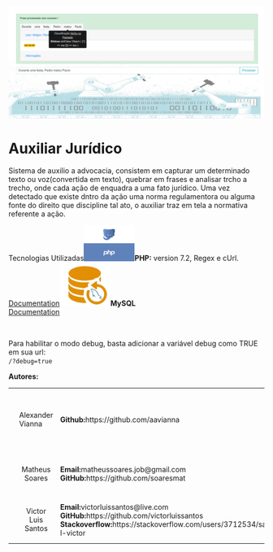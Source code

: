 <img src="resources/img/capa.png" />
<br/>

# Auxiliar Jurídico
Sistema de auxilio a advocacia, consistem em capturar um determinado texto ou voz(convertida em texto), quebrar em frases e analisar trcho a trecho, onde cada ação de enquadra a uma fato jurídico.
Uma vez detectado que existe dntro da ação uma norma regulamentora ou alguma fonte do direito que discipline tal ato, o auxiliar traz em tela a normativa referente a ação.
<br/>
<table>
	<tr>
		</td colspan="2">Tecnologias Utilizadas</td>
	</tr>
	<tr>
		</td>
			<img width="100px" src="resources/img/php_logo.png"/>
		</td>
		</td>
			<b>PHP:</b> version 7.2, Regex e cUrl.<br/>
			<a href="https://www.php.net/manual/en/function.preg-match.php" target="_blank">Documentation</a>
		</td>
	</tr>
	<tr>
		</td>
			<img width="100px" src="resources/img/logo_mysql.jpeg"/>
		</td>
		</td>
			<b>MySQL</b><br/>
			<a href="https://dev.mysql.com/doc/" target="_blank">Documentation</a>
		</td>
	</tr>
</table>
<br/>
Para habilitar o modo debug, basta adicionar a variável debug como TRUE em sua url:<br/>
<code><URL>/?debug=true</code>
<br/>

<b>Autores:</b>
<table>
	<tr>
		<td>
			<img src="resources/img/team/alex.png" width="80px">
		</td>
		<td>Alexander Vianna</td>
		<td>
			<b>Github:</b>https://github.com/aavianna
		</td>
		<td>
			<b>Skills:</b> CSS, LESS, SAS, JavaScript, HTML, TypeScript, Backbone
		</td>
	</tr>
	<tr>
		<td>
			<img src="resources/img/team/matheus.jpg" width="80px">
		</td>
		<td>
			<center>Matheus Soares</center>
		</td>
		<td>
			<b>Email:</b>matheussoares.job@gmail.com
			<br/>
			<b>GitHub:</b>https://github.com/soaresmat
		</td>
		<td>
			<b>Skills:</b> ASP, ASP Core, Regex, AI e Machine Learning
		</td>
	</tr>
	<tr>
		<td>
			<img src="resources/img/team/victor.jpg" width="80px">
		</td>
		<td>
			<center>Victor Luis Santos</center>
		</td>
		<td>
			<b>Email:</b>victorluissantos@live.com
			<br/>
			<b>GitHub:</b>https://github.com/victorluissantos
			<br/>
			<b>Stackoverflow:</b>https://stackoverflow.com/users/3712534/santos-l-victor
		</td>
		<td>
			<b>Skills:</b> Java, PHP, MySQL e BigData<br/>Laws
		</td>
	</tr>
</bale>